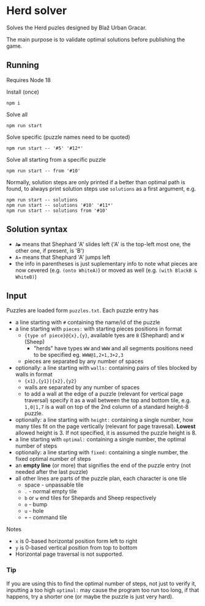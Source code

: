 # Herd solver

Solves the Herd puzles designed by Blaž Urban Gracar.

The main purpose is to validate optimal solutions before publishing the game.

## Running

Requires Node 18

Install (once)

```
npm i
```

Solve all

```
npm run start
```

Solve specific (puzzle names need to be quoted)

```
npm run start -- '#5' '#12*'
```

Solve all starting from a specific puzzle

```
npm run start -- from '#10'
```

Normally, solution steps are only printed if a better than optimal path is found, to always print solution steps use `solutions` as a first argument, e.g.

```
npm run start -- solutions
npm run start -- solutions '#10' '#11*'
npm run start -- solutions from '#10'
```

## Solution syntax

- `A▶` means that Shephard 'A' slides left ('A' is the top-left most one, the other one, if present, is 'B')
- `A↠` means that Shephard 'A' jumps left
- the info in parentheses is just suplementary info to note what pieces are now cevered (e.g. `(onto WhiteA)`) or moved as well (e.g. `(with BlackB & WhiteB)`)

## Input

Puzzles are loaded form `puzzles.txt`. Each puzzle entry has

- a line starting with `#` containing the name/id of the puzzle
- a line starting with `pieces:` with starting pieces positions in format
  - `{type of piece}@{x},{y}`, available tyes are `B` (Shephard) and `W` (Sheep)
    - "herds" have types `WW` and `WWW` and all segments positions need to be specified eg. `WWW@1,2+1,3+2,3`
  - pieces are separated by any number of spaces
- optionally: a line starting with `walls:` containing pairs of tiles blocked by walls in format
  - `{x1},{y1}|{x2},{y2}`
  - walls are separated by any number of spaces
  - to add a wall at the edge of a puzzle (relevant for vertical page traversal) specify it as a wall between the top and bottom tile, e.g. `1,0|1,7` is a wall on top of the 2nd column of a standard height-8 puzzle.
- optionally: a line starting with `height:` containing a single number, how many tiles fit on the page vertically (relevant for page travesal). **Lowest** allowed height is 3. If not specified, it is assumed the puzzle height is 8.
- a line starting with `optimal:` containing a single number, the optimal number of steps
- optionally: a line starting with `fixed:` containing a single number, the fixed optimal number of steps
- an **empty line** (or more) that signifies the end of the puzzle entry (not needed after the last puzzle)
- all other lines are parts of the puzzle plan, each character is one tile
  - space - unpassable tile
  - `.` - normal empty tile
  - `b` or `w` end tiles for Shepards and Sheep respectively
  - `o` - bump
  - `u` - hole
  - `+` - command tile

Notes

- `x` is 0-based horizontal position form left to right
- `y` is 0-based vertical position from top to bottom
- Horizontal page traversal is not supported.

### Tip

If you are using this to find the optimal number of steps, not just to verify it, inputting a too high `optimal:` may cause the program too run too long, if that happens, try a shorter one (or maybe the puzzle is just very hard).
